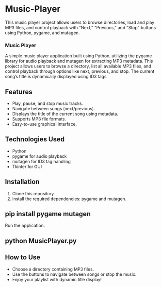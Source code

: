 # Music-Player
This music player project allows users to browse directories, load and play MP3 files, and control playback with "Next," "Previous," and "Stop" buttons using Python, pygame, and mutagen.

### Music Player

A simple music player application built using Python, utilizing the pygame library for audio playback and mutagen for extracting MP3 metadata. This project allows users to browse a directory, list all available MP3 files, and control playback through options like next, previous, and stop. The current song’s title is dynamically displayed using ID3 tags.

## Features

- Play, pause, and stop music tracks.
- Navigate between songs (next/previous).
- Displays the title of the current song using metadata.
- Supports MP3 file formats.
- Easy-to-use graphical interface.

## Technologies Used

- Python
- pygame for audio playback
- mutagen for ID3 tag handling
- Tkinter for GUI

## Installation

1. Clone this repository.
2. Install the required dependencies: pygame and mutagen.

## pip install pygame mutagen
Run the application.
## python MusicPlayer.py

## How to Use

- Choose a directory containing MP3 files.
- Use the buttons to navigate between songs or stop the music.
- Enjoy your playlist with dynamic title display!

